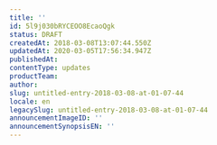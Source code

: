```yaml
---
title: ''
id: 5l9j030bRYCEOO8EcaoQgk
status: DRAFT
createdAt: 2018-03-08T13:07:44.550Z
updatedAt: 2020-03-05T17:56:34.947Z
publishedAt: 
contentType: updates
productTeam: 
author: 
slug: untitled-entry-2018-03-08-at-01-07-44
locale: en
legacySlug: untitled-entry-2018-03-08-at-01-07-44
announcementImageID: ''
announcementSynopsisEN: ''
---
```



